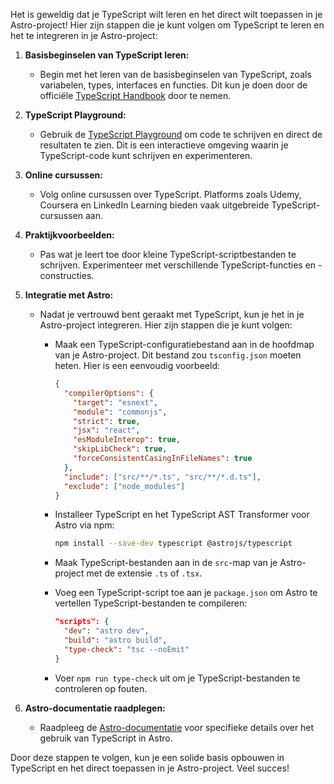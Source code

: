 
Het is geweldig dat je TypeScript wilt leren en het direct wilt toepassen in je Astro-project! Hier zijn stappen die je kunt volgen om TypeScript te leren en het te integreren in je Astro-project:

1. **Basisbeginselen van TypeScript leren:**
   - Begin met het leren van de basisbeginselen van TypeScript, zoals variabelen, types, interfaces en functies. Dit kun je doen door de officiële [TypeScript Handbook](https://www.typescriptlang.org/docs/handbook/intro.html) door te nemen.

2. **TypeScript Playground:**
   - Gebruik de [TypeScript Playground](https://www.typescriptlang.org/play) om code te schrijven en direct de resultaten te zien. Dit is een interactieve omgeving waarin je TypeScript-code kunt schrijven en experimenteren.

3. **Online cursussen:**
   - Volg online cursussen over TypeScript. Platforms zoals Udemy, Coursera en LinkedIn Learning bieden vaak uitgebreide TypeScript-cursussen aan.

4. **Praktijkvoorbeelden:**
   - Pas wat je leert toe door kleine TypeScript-scriptbestanden te schrijven. Experimenteer met verschillende TypeScript-functies en -constructies.

5. **Integratie met Astro:**
   - Nadat je vertrouwd bent geraakt met TypeScript, kun je het in je Astro-project integreren. Hier zijn stappen die je kunt volgen:
      - Maak een TypeScript-configuratiebestand aan in de hoofdmap van je Astro-project. Dit bestand zou `tsconfig.json` moeten heten. Hier is een eenvoudig voorbeeld:

        ```json
        {
          "compilerOptions": {
            "target": "esnext",
            "module": "commonjs",
            "strict": true,
            "jsx": "react",
            "esModuleInterop": true,
            "skipLibCheck": true,
            "forceConsistentCasingInFileNames": true
          },
          "include": ["src/**/*.ts", "src/**/*.d.ts"],
          "exclude": ["node_modules"]
        }
        ```

      - Installeer TypeScript en het TypeScript AST Transformer voor Astro via npm:

        ```bash
        npm install --save-dev typescript @astrojs/typescript
        ```

      - Maak TypeScript-bestanden aan in de `src`-map van je Astro-project met de extensie `.ts` of `.tsx`.

      - Voeg een TypeScript-script toe aan je `package.json` om Astro te vertellen TypeScript-bestanden te compileren:

        ```json
        "scripts": {
          "dev": "astro dev",
          "build": "astro build",
          "type-check": "tsc --noEmit"
        }
        ```

      - Voer `npm run type-check` uit om je TypeScript-bestanden te controleren op fouten.

6. **Astro-documentatie raadplegen:**
   - Raadpleeg de [Astro-documentatie](https://docs.astro.build/) voor specifieke details over het gebruik van TypeScript in Astro.

Door deze stappen te volgen, kun je een solide basis opbouwen in TypeScript en het direct toepassen in je Astro-project. Veel succes!